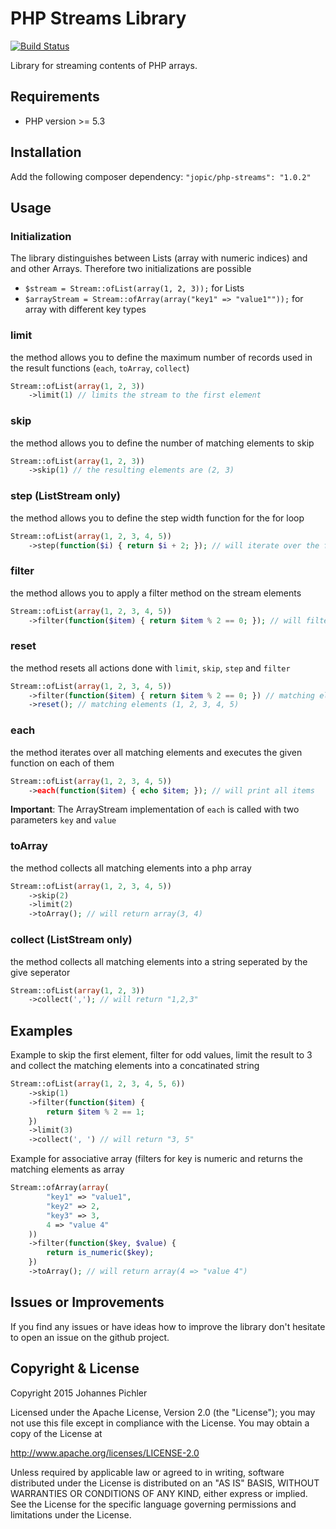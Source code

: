 # PHP Streams Library
[![Build Status](https://travis-ci.org/fetzi/php-streams.svg?branch=master)](https://travis-ci.org/fetzi/php-streams)

Library for streaming contents of PHP arrays.

## Requirements
* PHP version >= 5.3

## Installation
Add the following composer dependency: `"jopic/php-streams": "1.0.2"`

## Usage

### Initialization
The library distinguishes between Lists (array with numeric indices) and and other Arrays.
Therefore two initializations are possible

* `$stream = Stream::ofList(array(1, 2, 3));` for Lists
* `$arrayStream = Stream::ofArray(array("key1" => "value1""));` for array with different key types

### limit
the method allows you to define the maximum number of records used in the result functions (`each`, `toArray`, `collect`)

```php
Stream::ofList(array(1, 2, 3))
    ->limit(1) // limits the stream to the first element
```

### skip
the method allows you to define the number of matching elements to skip

```php
Stream::ofList(array(1, 2, 3))
    ->skip(1) // the resulting elements are (2, 3)
```

### step (ListStream only)
the method allows you to define the step width function for the for loop

```php
Stream::ofList(array(1, 2, 3, 4, 5))
    ->step(function($i) { return $i + 2; }); // will iterate over the following elements (1, 3, 5)
```

### filter
the method allows you to apply a filter method on the stream elements

```php
Stream::ofList(array(1, 2, 3, 4, 5))
    ->filter(function($item) { return $item % 2 == 0; }); // will filter the elements (2, 4)
```

### reset
the method resets all actions done with `limit`, `skip`, `step` and `filter`

```php
Stream::ofList(array(1, 2, 3, 4, 5))
    ->filter(function($item) { return $item % 2 == 0; }) // matching elements (2, 4)
    ->reset(); // matching elements (1, 2, 3, 4, 5)
```

### each
the method iterates over all matching elements and executes the given function on each of them

```php
Stream::ofList(array(1, 2, 3, 4, 5))
    ->each(function($item) { echo $item; }); // will print all items
```

**Important**: The ArrayStream implementation of `each` is called with two parameters `key` and `value`

### toArray
the method collects all matching elements into a php array

```php
Stream::ofList(array(1, 2, 3, 4, 5))
    ->skip(2)
    ->limit(2)
    ->toArray(); // will return array(3, 4)
```

### collect (ListStream only)
the method collects all matching elements into a string seperated by the give seperator

```php
Stream::ofList(array(1, 2, 3))
    ->collect(','); // will return "1,2,3"
```

## Examples

Example to skip the first element, filter for odd values, limit the result to 3 and collect the matching elements into a concatinated string
```php
Stream::ofList(array(1, 2, 3, 4, 5, 6))
    ->skip(1)
    ->filter(function($item) {
        return $item % 2 == 1;
    })
    ->limit(3)
    ->collect(', ') // will return "3, 5"
```

Example for associative array (filters for key is numeric and returns the matching elements as array
```php
Stream::ofArray(array(
        "key1" => "value1",
        "key2" => 2,
        "key3" => 3,
        4 => "value 4"
    ))
    ->filter(function($key, $value) {
        return is_numeric($key);
    })
    ->toArray(); // will return array(4 => "value 4")
```

## Issues or Improvements
If you find any issues or have ideas how to improve the library don't hesitate to open an issue on the github project.

## Copyright & License
Copyright 2015 Johannes Pichler

Licensed under the Apache License, Version 2.0 (the "License");
you may not use this file except in compliance with the License.
You may obtain a copy of the License at

http://www.apache.org/licenses/LICENSE-2.0

Unless required by applicable law or agreed to in writing, software
distributed under the License is distributed on an "AS IS" BASIS,
WITHOUT WARRANTIES OR CONDITIONS OF ANY KIND, either express or implied.
See the License for the specific language governing permissions and
limitations under the License.